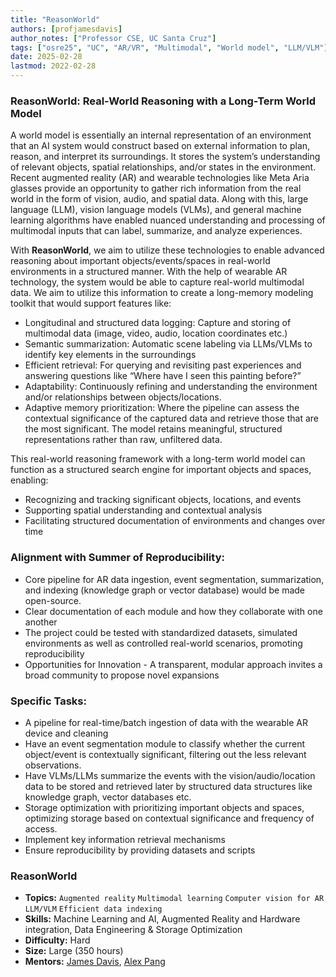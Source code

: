 ```yaml
---
title: "ReasonWorld"
authors: [profjamesdavis]
author_notes: ["Professor CSE, UC Santa Cruz"]
tags: ["osre25", "UC", "AR/VR", "Multimodal", "World model", "LLM/VLM"]
date: 2025-02-28
lastmod: 2022-02-28
---
```


### ReasonWorld: Real-World Reasoning with a Long-Term World Model

A world model is essentially an internal representation of an environment that an AI system would construct based on external information to plan, reason, and interpret its surroundings. It stores the system’s understanding of relevant objects, spatial relationships, and/or states in the environment. Recent augmented reality (AR) and wearable technologies like Meta Aria glasses provide an opportunity to gather rich information from the real world in the form of vision, audio, and spatial data. Along with this, large language (LLM), vision language models (VLMs), and general machine learning algorithms have enabled nuanced understanding and processing of multimodal inputs that can label, summarize, and analyze experiences. 

With **ReasonWorld**, we aim to utilize these technologies to enable advanced reasoning about important objects/events/spaces in real-world environments in a structured manner. With the help of wearable AR technology, the system would be able to capture real-world multimodal data. We aim to utilize this information to create a long-memory modeling toolkit that would support features like:
- Longitudinal and structured data logging: Capture and storing of multimodal data (image, video, audio, location coordinates etc.)
- Semantic summarization: Automatic scene labeling via LLMs/VLMs to identify key elements in the surroundings
- Efficient retrieval: For querying and revisiting past experiences and answering questions like “Where have I seen this painting before?”
- Adaptability: Continuously refining and understanding the environment and/or relationships between objects/locations.
- Adaptive memory prioritization: Where the pipeline can assess the contextual significance of the captured data and retrieve those that are the most significant. The model retains meaningful, structured representations rather than raw, unfiltered data.

This real-world reasoning framework with a long-term world model can function as a structured search engine for important objects and spaces, enabling:
- Recognizing and tracking significant objects, locations, and events
- Supporting spatial understanding and contextual analysis
- Facilitating structured documentation of environments and changes over time

### Alignment with Summer of Reproducibility:
- Core pipeline for AR data ingestion, event segmentation, summarization, and indexing (knowledge graph or vector database) would be made open-source.
- Clear documentation of each module and how they collaborate with one another
- The project could be tested with standardized datasets, simulated environments as well as controlled real-world scenarios, promoting reproducibility
- Opportunities for Innovation - A transparent, modular approach invites a broad community to propose novel expansions


### Specific Tasks:
- A pipeline for real-time/batch ingestion of data with the wearable AR device and cleaning
- Have an event segmentation module to classify whether the current object/event is contextually significant, filtering out the less relevant observations.
- Have VLMs/LLMs summarize the events with the vision/audio/location data to be stored and retrieved later by structured data structures like knowledge graph, vector databases etc.
- Storage optimization with prioritizing important objects and spaces, optimizing storage based on contextual significance and frequency of access.
- Implement key information retrieval mechanisms
- Ensure reproducibility by providing datasets and scripts

### ReasonWorld
- **Topics:** `Augmented reality` `Multimodal learning` `Computer vision for AR` `LLM/VLM` `Efficient data indexing`
- **Skills:** Machine Learning and AI, Augmented Reality and Hardware integration, Data Engineering & Storage Optimization
- **Difficulty:** Hard
- **Size:** Large (350 hours)
- **Mentors:** [James Davis](mailto:davisje@ucsc.edu), [Alex Pang](mailto:pang@soe.ucsc.edu)

